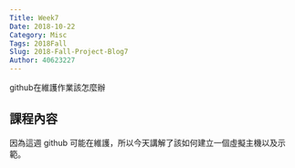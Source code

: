 ```yaml
---
Title: Week7
Date: 2018-10-22
Category: Misc
Tags: 2018Fall
Slug: 2018-Fall-Project-Blog7
Author: 40623227
---
```


github在維護作業該怎麼辦

<!-- PELICAN_END_SUMMARY -->

課程內容
----

因為這週 github 可能在維護，所以今天講解了該如何建立一個虛擬主機以及示範。


